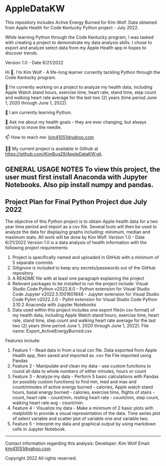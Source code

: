 # AppleDataKW
This repository includes Active Energy Burned for Kim Wolf. Data obtained from Apple Health for Code Kentucky Python project - July 2022. 

While learning Python through the Code Kentucky program, I was tasked with creating a project to demonstrate my data analysis skills. I chose to export and analyze select data from my Apple Health app in hopes to discover trends. 

Version 1.0 - Date 6/21/2022

Hi 👋, I'm Kim Wolf - A life-long learner currently tackling Python through the Code Kentucky program.

🔭 I’m currently working on a project to analyze my health data, including Apple Watch stand hours, exercise time, heart rate, stand time, step count and walking heart rate average for the last two (2) years (time period June 1, 2020 through June 1, 2022).

🌱 I am currently learning Python.

💬 Ask me about my health goals - they are ever changing, but always striving to move the needle.

📫 How to reach me: kim41051@yahoo.com

👨‍💻 My current project is available in Github at https://github.com/KimBug29/AppleDataKW.git.

GENERAL USAGE NOTES
To view this project, the user must first install Anaconda with Jupyter Notebooks. Also pip install numpy and pandas.
---------------------------------------------------------------------------------------
Project Plan for Final Python Project due July 2022
---------------------------------------------------------------------------------------
The objective of this Python project is to obtain Apple health data for a two year time period and import as a csv file. Several tools will then be used to analyze the data for displaying graphs including: minimum, median and maximum stats. All work will be done by Kim Wolf. 
Version 1.0 - Date 6/21/2022
Version 1.0 is a data analysis of health information with the following project requirements:
  1) Project is specifically named and uploaded in GitHub with a minimum of 5 separate commits
  2) Gitignore is included to keep any secrets/passwords out of the GitHub repository
  3) A README file with at least one paragraph explaining the project 
  4) Relevant packages to be installed to run the project include:
     Visual Studio Code
     Python  v2022.8.0 - Python extension for Visual Studio Code
     Jupyter v2022.5.1001601848 - Jupyter extension for Visual Studio Code
     Pylint v2022.2.0 - Pylint extension for Visual Studio Code
     Python 3.10.2
     Anaconda with Jupyter Notebooks  
  5) Data used within this project includes one export file(in csv format) of my health data, including Apple Watch stand hours, exercise time, heart rate, stand time, step count and walking heart rate average for the last two (2) years (time period June 1, 2020 through June 1, 2022). File name: Export_ActiveEnergyBurned.csv

Features include:
  1) Feature 1 - Read data in from a local csv file. 
       Data exported from Apple Health app, then saved and imported as .csv file
          File imported using Pandas
  2) Feature 2 - Manipulate and clean my data - use custom functions to round all data to whole numbers of either minutes, hours or count
  3) Feature 3 - Analyze my data - Perform 5 basic calculations with Pandas (or possibly custom functions) to find min, med and max and count/minutes of active energy burned - calories, Apple watch stand hours, basal energy burned - calories, exercise time, flights of stairs - count, heart rate - count/min, resting heart rate - count/min, step count, walking heart rate avg - count/min.
  4) Feature 4 - Visualize my data - Make a minimum of 2 basic plots with matplotlib to provide a visual representation of the data. Time series plot of select variable and scatter plot of variable one and variable two.
  5) Feature 5 - Interpret my data and graphical output by using markdown cells in Jupyter Notebook.

---------------------------------------------------------------------------------------
Contact information regarding this analysis: 
  Developer: Kim Wolf
  Email: kim41051@yahoo.com

Copyright 2022 All rights reserved.